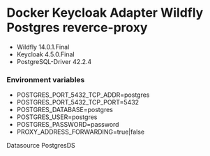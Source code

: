 # Docker Keycloak Adapter Wildfly Postgres reverce-proxy
- Wildfly 14.0.1.Final
- Keycloak 4.5.0.Final
- PostgreSQL-Driver 42.2.4

### Environment variables 

- POSTGRES_PORT_5432_TCP_ADDR=postgres
- POSTGRES_PORT_5432_TCP_PORT=5432
- POSTGRES_DATABASE=postgres
- POSTGRES_USER=postgres
- POSTGRES_PASSWORD=password
- PROXY_ADDRESS_FORWARDING=true|false


Datasource PostgresDS
